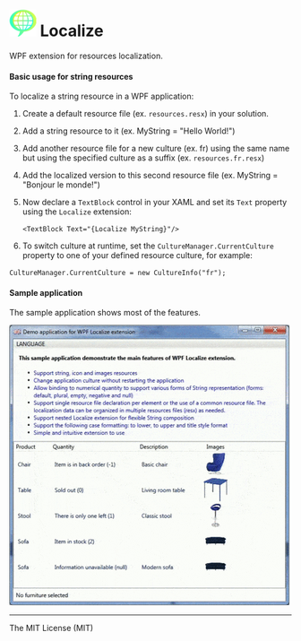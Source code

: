 
![Localize WPF extension][logo] **Localize**
=======

WPF extension for resources localization. 

#### **Basic usage for string resources**
To localize a string resource in a WPF application:

 1. Create a default resource file (ex. `resources.resx`) in your solution.
 2. Add a string resource to it (ex. MyString = "Hello World!")
 3. Add another resource file for a new culture (ex. fr) using the same name but using the specified culture as a suffix (ex. `resources.fr.resx`)
 4. Add the localized version to this second resource file (ex. MyString = "Bonjour le monde!")
 5. Now declare a `TextBlock` control in your XAML and set its `Text` property using the `Localize` extension: 
	```
	<TextBlock Text="{Localize MyString}"/>
	```

 6. To switch culture at runtime, set the `CultureManager.CurrentCulture` property to one of your defined resource culture, for example:
 ```
CultureManager.CurrentCulture = new CultureInfo("fr");
 ```


#### **Sample application**
The sample application shows most of the features.

![Sample application preview](https://github.com/spinico/Localize/blob/master/Images/demo.gif?raw=true)

----------
The MIT License (MIT)


[logo]: https://github.com/spinico/Localize/blob/master/Images/logo.png?raw=true "Localize WPF extension"